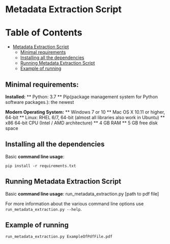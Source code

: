 # Metadata Extraction Script

Table of Contents
=================

* [Metadata Extraction Script](#metadata-extraction-script)
   * [Minimal requirements](#minimal-requirements)
   * [Installing all the dependencies](#Installing-all-the-dependencies)
   * [Running Metadata Extraction Script](#running-metadata-extraction-script)
   * [Example of running](#example-of-running)


## Minimal requirements:
**Installed:**
	** Python: 3.7
	** Pip(package management system for Python software packages.): the newest

**Modern Operating System:**
	** Windows 7 or 10
	** Mac OS X 10.11 or higher, 64-bit
	** Linux: RHEL 6/7, 64-bit (almost all libraries also work in Ubuntu)
	** x86 64-bit CPU (Intel / AMD architecture)
	** 4 GB RAM
	** 5 GB free disk space

## Installing all the dependencies

Basic **command line usage**:

	pip install -r requirements.txt

## Running Metadata Extraction Script

Basic **command line usage**:
    run_metadata_extraction.py [path to pdf file]

For more information about the various command line options use `run_metadata_extraction.py --help`.


## Example of running

	run_metadata_extraction.py ExampleOfPdfFile.pdf
